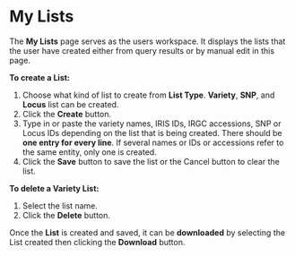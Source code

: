 # My Lists

The **My Lists** page serves as the users workspace. It displays the lists that the user have created either from query results or by manual edit in this page.


**To create a List:**

1.	Choose what kind of list to create from **List Type**. **Variety**, **SNP**, and **Locus** list can be created.
2.	Click the **Create** button.
3.	Type in or paste the variety names, IRIS IDs, IRGC accessions, SNP or Locus IDs depending on the list that is being created. There should be **one entry for every line**. If several names or IDs or accessions refer to the same entity, only one is created.
4.	Click the **Save** button to save the list or the Cancel button to clear the list.

**To delete a Variety List:**
1.	Select the list name.
2.	Click the **Delete** button.

Once the **List** is created and saved, it can be **downloaded** by selecting the List created then clicking the **Download** button.
